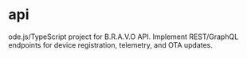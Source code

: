 # api
ode.js/TypeScript project for B.R.A.V.O API. Implement REST/GraphQL endpoints for device registration, telemetry, and OTA updates.
